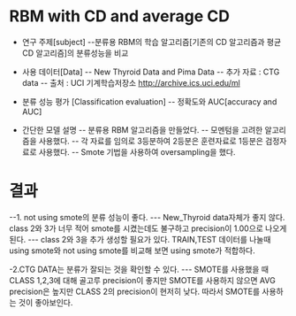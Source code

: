 # RBM with CD and average CD

- 연구 주제[subject]
--분류용 RBM의 학습 알고리즘[기존의 CD 알고리즘과 평균 CD 알고리즘]의 분류성능을 비교

- 사용 데이터[Data]
-- New Thyroid Data and Pima Data
-- 추가 자료 : CTG data
-- 출처 : UCI 기계학습저장소 http://archive.ics.uci.edu/ml


- 분류 성능 평가 [Classification evaluation]
-- 정확도와 AUC[accuracy and AUC]

- 간단한 모델 설명
-- 분류용 RBM 알고리즘을 만들었다.
-- 모멘텀을 고려한 알고리즘을 사용했다.
-- 각 자료를 임의로 3등분하여 2등분은 훈련자료로 1등분은 검정자료로 사용했다.
-- Smote 기법을 사용하여 oversampling을 했다.

# 결과
--1. not using smote의 분류 성능이 좋다.
--- New_Thyroid data자체가 좋지 않다. class 2와 3가 너무 적어 smote를 시켰는데도 불구하고 precision이 1.00으로 나오게 된다.
--- class 2와 3을 추가 생성할 필요가 있다. TRAIN,TEST 데이터를 나눌때 using smote와 not using smote를 비교해 보면 using smote가 적합하다.

-2.CTG DATA는 분류가 잘되는 것을 확인할 수 있다.
--- SMOTE를 사용했을 때 CLASS 1,2,3에 대해 골고루 precision이 좋지만 SMOTE를 사용하지 않으면 AVG precision은 높지만 CLASS 2의 precision이 현저히 낮다. 따라서 SMOTE를 사용하는 것이 좋아보인다.